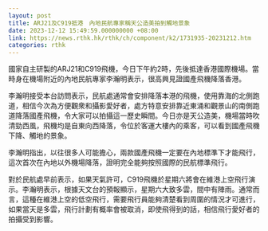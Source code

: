 ```yaml
---
layout: post
title: ARJ21及C919抵港　內地民航專家稱天公造美拍到觸地景象
date: 2023-12-12 15:49:59.000000000 +08:00
link: https://news.rthk.hk/rthk/ch/component/k2/1731935-20231212.htm
categories: rthk
---
```


國家自主研製的ARJ21和C919飛機，今日下午約2時，先後抵達香港國際機場。當時身在機場附近的內地民航專家李瀚明表示，很高興見證國產飛機降落香港。

李瀚明接受本台訪問表示，民航處通常會安排降落本港的飛機，使用靠海的北側跑道，相信今次為方便觀衆和攝影愛好者，處方特意安排靠近東涌和觀景山的南側跑道降落國產飛機，令大家可以拍攝這一歷史瞬間。今日亦是天公造美，機場當時吹清勁西風，飛機均是自東向西降落，令位於客運大樓內的乘客，可以看到國產飛機下降、觸地的景象。

李瀚明指出，以往很多人可能擔心，兩款國產飛機一定要在內地標準下才能飛行，這次首次在內地以外機場降落，證明完全能夠按照國際的民航標準飛行。

對於民航處早前表示，如果天氣許可，C919飛機於星期六將會在維港上空飛行演示。李瀚明表示，根據天文台的預報顯示，星期六大致多雲，間中有陣雨。通常而言，這種在維港上空的低空飛行，需要飛行員能夠清楚看到周圍的情況才可進行，如果當天是多雲，飛行計劃有概率會被取消，即使飛得到的話，相信飛行愛好者的拍攝受到影響。
